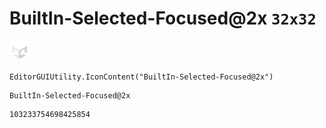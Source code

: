 # BuiltIn-Selected-Focused@2x `32x32`
<img src="/img/BuiltIn-Selected-Focused@2x.png" width=32 height=32>

``` CSharp
EditorGUIUtility.IconContent("BuiltIn-Selected-Focused@2x")
```
```
BuiltIn-Selected-Focused@2x
```
```
103233754698425854
```
